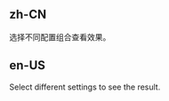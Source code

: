 ## zh-CN

选择不同配置组合查看效果。

## en-US

Select different settings to see the result.

<style>
.table-demo-control-bar .ant-form-item {
  margin-right: 16px !important;
  margin-bottom: 8px !important;
}
</style>
